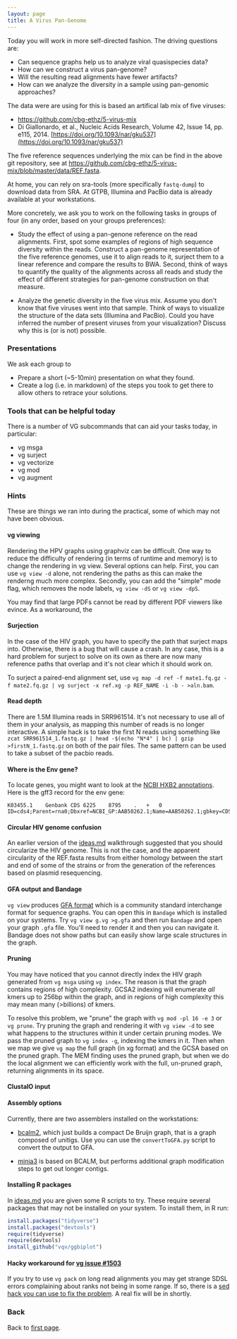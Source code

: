 ```yaml
---
layout: page
title: A Virus Pan-Genome
---
```


Today you will work in more self-directed fashion. The driving questions are:

- Can sequence graphs help us to analyze viral quasispecies data?
- How can we construct a virus pan-genome?
- Will the resulting read alignments have fewer artifacts?
- How can we analyze the diversity in a sample using pan-genomic approaches?

The data were are using for this is based an artifical lab mix of five viruses:

- https://github.com/cbg-ethz/5-virus-mix
- Di Giallonardo, et al., Nucleic Acids Research, Volume 42, Issue 14, pp. e115, 2014. [https://doi.org/10.1093/nar/gku537](https://doi.org/10.1093/nar/gku537)

The five reference sequences underlying the mix can be find in the above git repository, see at https://github.com/cbg-ethz/5-virus-mix/blob/master/data/REF.fasta.

At home, you can rely on sra-tools (more specifically `fastq-dump`) to download data from SRA. At GTPB, Illumina and PacBio data is already available at your workstations.

More concretely, we ask you to work on the following tasks in groups of four (in any order, based on your groups preferences):

- Study the effect of using a pan-genone reference on the read alignments. First, spot some examples of regions of high sequence diversity within the reads.  Construct a pan-genome representation of the five reference genomes, use it to align reads to it, surject them to a linear reference and compare the results to BWA. Second, think of ways to quantify the quality of the alignments across all reads and study the effect of different strategies for pan-genome construction on that measure.

- Analyze the genetic diversity in the five virus mix. Assume you don't know that five viruses went into that sample. Think of ways to visualize the structure of the data sets (Illumina and PacBio). Could you have inferred the number of present viruses from your visualization? Discuss why this is (or is not) possible.

### Presentations
We ask each group to

- Prepare a short (~5-10min) presentation on what they found.
- Create a log (i.e. in markdown) of the steps you took to get there to allow others to retrace your solutions.

### Tools that can be helpful today
There is a number of VG subcommands that can aid your tasks today, in particular:

- vg msga
- vg surject
- vg vectorize
- vg mod
- vg augment

### Hints

These are things we ran into during the practical, some of which may not have been obvious.

#### vg viewing

Rendering the HPV graphs using graphviz can be difficult. One way to reduce the difficulty of rendering (in terms of runtime and memory) is to change the rendering in vg view. Several options can help. First, you can use `vg view -d` alone, not rendering the paths as this can make the renderng much more complex. Secondly, you can add the "simple" mode flag, which removes the node labels, `vg view -dS` or `vg view -dpS`.

You may find that large PDFs cannot be read by different PDF viewers like evince. As a workaround, the

#### Surjection

In the case of the HIV graph, you have to specify the path that surject maps into. Otherwise, there is a bug that will cause a crash. In any case, this is a hard problem for surject to solve on its own as there are now many reference paths that overlap and it's not clear which it should work on.

To surject a paired-end alignment set, use `vg map -d ref -f mate1.fq.gz -f mate2.fq.gz | vg surject -x ref.xg -p REF_NAME -i -b - >aln.bam`.

#### Read depth

There are 1.5M Illumina reads in SRR961514. It's not necessary to use all of them in your analysis, as mapping this number of reads is no longer interactive. A simple hack is to take the first N reads using something like `zcat SRR961514_1.fastq.gz | head -$(echo "N*4" | bc) | gzip >firstN_1.fastq.gz` on both of the pair files. The same pattern can be used to take a subset of the pacbio reads.

#### Where is the Env gene?

To locate genes, you might want to look at the [NCBI HXB2 annotations](https://www.ncbi.nlm.nih.gov/nucleotide/K03455). Here is the gff3 record for the env gene:

```
K03455.1	Genbank	CDS	6225	8795	.	+	0	ID=cds4;Parent=rna0;Dbxref=NCBI_GP:AAB50262.1;Name=AAB50262.1;gbkey=CDS;product=AAB50262.1;protein_id=AAB50262.1
```

#### Circular HIV genome confusion

An earlier version of the [ideas.md](pages/ideas.html) walkthrough suggested that you should circularize the HIV genome. This is not the case, and the apparent circularity of the REF.fasta results from either homology between the start and end of some of the strains or from the generation of the references based on plasmid resequencing.

#### GFA output and Bandage

`vg view` produces [GFA format](https://github.com/GFA-spec/GFA-spec) which is a community standard interchange format for sequence graphs. You can open this in `Bandage` which is installed on your systems. Try `vg view g.vg >g.gfa` and then run `Bandage` and open your graph `.gfa` file. You'll need to render it and then you can navigate it. Bandage does not show paths but can easily show large scale structures in the graph.

#### Pruning

You may have noticed that you cannot directly index the HIV graph generated from `vg msga` using `vg index`. The reason is that the graph contains regions of high complexity. GCSA2 indexing will enumerate _all_ kmers up to 256bp within the graph, and in regions of high complexity this may mean many (>billions) of kmers.

To resolve this problem, we "prune" the graph with `vg mod -pl 16 -e 3` or `vg prune`. Try pruning the graph and rendering it with `vg view -d` to see what happens to the structures within it under certain pruning modes. We pass the pruned graph to `vg index -g`, indexing the kmers in it. Then when we map we give `vg map` the full graph (in xg format) and the GCSA based on the pruned graph. The MEM finding uses the pruned graph, but when we do the local alignment we can efficiently work with the full, un-pruned graph, returning alignments in its space.

#### ClustalO input

#### Assembly options
Currently, there are two assemblers installed on the workstations: 

- [bcalm2](https://github.com/GATB/bcalm), which just builds a compact De Bruijn graph, that is a graph composed of unitigs. Use you can use the `convertToGFA.py` script to convert the output to GFA.

- [minia3](https://github.com/GATB/minia) is based on BCALM, but performs additional graph modification steps to get out longer contigs.


#### Installing R packages

In [ideas.md](pages/ideas.html) you are given some R scripts to try. These require several packages that may not be installed on your system. To install them, in R run:

```R
install.packages("tidyverse")
install.packages("devtools")
require(tidyverse)
require(devtools)
install_github("vqv/ggbiplot")
```

#### Hacky workaround for [vg issue #1503](https://github.com/vgteam/vg/issues/1503)

If you try to use `vg pack` on long read alignments you may get strange SDSL errors complaining about ranks not being in some range. If so, there is a [sed hack you can use to fix the problem](https://github.com/vgteam/vg/issues/1503). A real fix will be in shortly.

### Back

Back to [first page](https://joanamarques.github.io/Web_course_template/).
